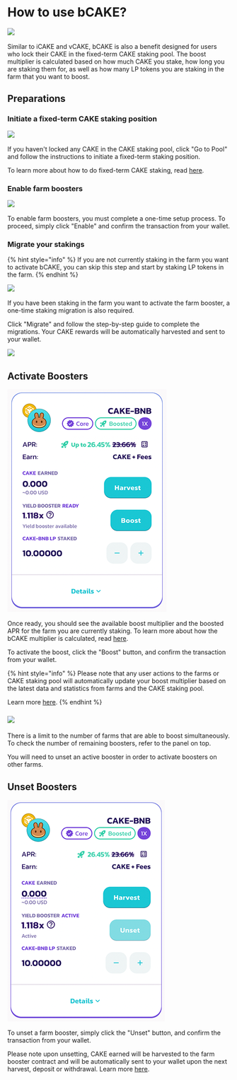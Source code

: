# How to use bCAKE?

![](../../../../.gitbook/assets/how-to-use-bCAKE.png)

Similar to iCAKE and vCAKE, bCAKE is also a benefit designed for users who lock their CAKE in the fixed-term CAKE staking pool. The boost multiplier is calculated based on how much CAKE you stake, how long you are staking them for, as well as how many LP tokens you are staking in the farm that you want to boost.

## Preparations

### Initiate a fixed-term CAKE staking position

![](../../../../.gitbook/assets/bCAKE-no-cake-locked.png)

If you haven't locked any CAKE in the CAKE staking pool, click "Go to Pool" and follow the instructions to initiate a fixed-term staking position.

To learn more about how to do fixed-term CAKE staking, read [here](../../../syrup-pool/new-cake-pool/#fixed-term-staking).

### Enable farm boosters

![](../../../../.gitbook/assets/bCAKE-enable-booster.png)

To enable farm boosters, you must complete a one-time setup process. To proceed, simply click "Enable" and confirm the transaction from your wallet.

### Migrate your stakings

{% hint style="info" %}
If you are not currently staking in the farm you want to activate bCAKE, you can skip this step and start by staking LP tokens in the farm.
{% endhint %}

![](../../../../.gitbook/assets/bCAKE-staking-migration-needed.png)

If you have been staking in the farm you want to activate the farm booster, a one-time staking migration is also required.

Click "Migrate" and follow the step-by-step guide to complete the migrations. Your CAKE rewards will be automatically harvested and sent to your wallet.

![](../../../../.gitbook/assets/bCAKE-migration-inprogress.png)

## Activate Boosters

![](<../../../../.gitbook/assets/bCAKE-pending-activation (1).png>)

Once ready, you should see the available boost multiplier and the boosted APR for the farm you are currently staking. To learn more about how the bCAKE multiplier is calculated, read [here](../faq.md#how-are-the-bcake-multipliers-calculated).

To activate the boost, click the "Boost" button, and confirm the transaction from your wallet.

{% hint style="info" %}
Please note that any user actions to the farms or CAKE staking pool will automatically update your boost multiplier based on the latest data and statistics from farms and the CAKE staking pool.

Learn more [here](../faq.md#why-do-my-multipliers-change-even-after-activation).
{% endhint %}

### ![](../../../../.gitbook/assets/bCAKE-farm-number-limit.png)

There is a limit to the number of farms that are able to boost simultaneously. To check the number of remaining boosters, refer to the panel on top.

You will need to unset an active booster in order to activate boosters on other farms.

## Unset Boosters

![](<../../../../.gitbook/assets/bCAKE-pending-unset (1).png>)

To unset a farm booster, simply click the "Unset" button, and confirm the transaction from your wallet.

Please note upon unsetting, CAKE earned will be harvested to the farm booster contract and will be automatically sent to your wallet upon the next harvest, deposit or withdrawal. Learn more [here](../faq.md#where-are-my-cake-rewards-after-activating-or-unsetting-the-booster).

